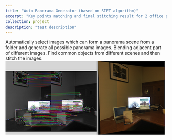 ```yaml
---
title: "Auto Panorama Generator (based on SIFT algorithm)"
excerpt: "Key points matching and final stitching result for 2 office pictures<br/><img src='/images/project1.png'>"
collection: project
description: "test description"
---
```


Automatically select images which can form a panorama scene from a folder and generate all possible panorama images. Blending adjacent part of different images. Find common objects from different scenes and then stitch the images.
![](/images/project1.png)
